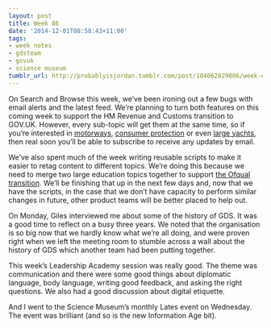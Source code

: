 ```yaml
---
layout: post
title: Week 86
date: '2014-12-01T08:58:43+11:00'
tags:
- week notes
- gdsteam
- govuk
- science museum
tumblr_url: http://probablyisjordan.tumblr.com/post/104062829086/week-eighty-six
---
```

<p>On Search and Browse this week, we&rsquo;ve been ironing out a few bugs with email alerts and the latest feed. We&rsquo;re planning to turn both features on this coming week to support the HM Revenue and Customs transition to GOV.UK. However, every sub-topic will get them at the same time, so if you&rsquo;re interested in <a href="https://www.gov.uk/transport/motorways-major-roads">motorways</a>, <a href="https://www.gov.uk/competition/consumer-protection">consumer protection</a> or even <a href="https://www.gov.uk/ships-cargoes/large-yachts">large yachts</a>, then real soon you&rsquo;ll be able to subscribe to receive any updates by email.</p>

<p>We&rsquo;ve also spent much of the week writing reusable scripts to make it easier to retag content to different topics. We&rsquo;re doing this because we need to merge two large education topics together to support <a href="https://www.gov.uk/government/organisations/ofqual">the Ofqual transition</a>. We&rsquo;ll be finishing that up in the next few days and, now that we have the scripts, in the case that we don&rsquo;t have capacity to perform similar changes in future, other product teams will be better placed to help out.</p>

<p>On Monday, Giles interviewed me about some of the history of GDS. It was a good time to reflect on a busy three years. We noted that the organisation is so big now that we hardly know what we&rsquo;re all doing, and were proven right when we left the meeting room to stumble across a wall about the history of GDS which another team had been putting together.</p>

<p>This week&rsquo;s Leadership Academy session was really good. The theme was communication and there were some good things about diplomatic language, body language, writing good feedback, and asking the right questions. We also had a good discussion about digital etiquette.</p>

<p>And I went to the Science Museum&rsquo;s monthly Lates event on Wednesday. The event was brilliant (and so is the new Information Age bit).</p>
